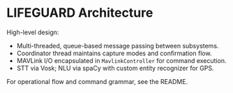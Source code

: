 # LIFEGUARD Architecture

High-level design:

- Multi-threaded, queue-based message passing between subsystems.
- Coordinator thread maintains capture modes and confirmation flow.
- MAVLink I/O encapsulated in `MavlinkController` for command execution.
- STT via Vosk; NLU via spaCy with custom entity recognizer for GPS.

For operational flow and command grammar, see the README.
